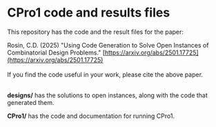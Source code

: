 # CPro1 code and results files

This repository has the code and the result files for the paper:<br>

Rosin, C.D. (2025) "Using Code Generation to Solve Open Instances of Combinatorial Design Problems." [https://arxiv.org/abs/2501.17725](https://arxiv.org/abs/2501.17725)<br>
<br>
If you find the code useful in your work, please cite the above paper.<br>
<br>

**designs/** has the solutions to open instances, along with the code that generated them.

**CPro1/** has the code and documentation for running CPro1.





